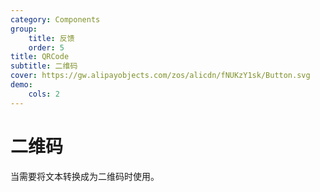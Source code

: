 ```yaml
---
category: Components
group:
    title: 反馈
    order: 5
title: QRCode
subtitle: 二维码
cover: https://gw.alipayobjects.com/zos/alicdn/fNUKzY1sk/Button.svg
demo:
    cols: 2
---
```


# 二维码

当需要将文本转换成为二维码时使用。

<code src="./demo/basic.tsx" title="基础" description="基础。"></code>
<code src="./demo/status.tsx" title="状态" description="不同交互状态。"></code>
